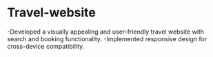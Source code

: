 # Travel-website
-Developed a visually appealing and user-friendly travel website with search and booking functionality. -Implemented responsive design for cross-device compatibility.

